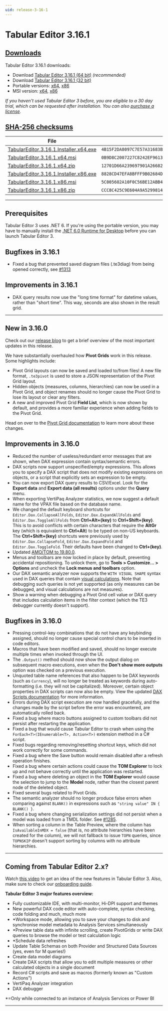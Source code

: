```yaml
---
uid: release-3-16-1
---
```

# Tabular Editor 3.16.1

## [**Downloads**](#tab/downloads)

Tabular Editor 3.16.1 downloads:

- Download [Tabular Editor 3.16.1 (64 bit)](https://cdn.tabulareditor.com/files/TabularEditor.3.16.1.Installer.x64.exe) *(recommended)*
- Download [Tabular Editor 3.16.1 (32 bit)](https://cdn.tabulareditor.com/files/TabularEditor.3.16.1.Installer.x86.exe)
- Portable versions: [x64](https://cdn.tabulareditor.com/files/TabularEditor.3.16.1.x64.zip), [x86](https://cdn.tabulareditor.com/files/TabularEditor.3.16.1.x86.zip)
- MSI version: [x64](https://cdn.tabulareditor.com/files/TabularEditor.3.16.1.x64.msi), [x86](https://cdn.tabulareditor.com/files/TabularEditor.3.16.1.x86.msi)

*If you haven't used Tabular Editor 3 before, you are eligible to a 30 day trial, which can be requested after installation. You can also [purchase a license](https://tabulareditor.com/licensing).*

## [**SHA-256 checksums**](#tab/checksums)

| File | SHA-256 |
| -- | -- |
| [TabularEditor.3.16.1.Installer.x64.exe](https://cdn.tabulareditor.com/files/TabularEditor.3.16.1.Installer.x64.exe)    | `4B15F2DA8097C7E57A31683B395EAF0BBC9E8ACAC7AF29A2B5018863421C4DBC` |
| [TabularEditor.3.16.1.x64.msi](https://cdn.tabulareditor.com/files/TabularEditor.3.16.1.x64.msi)                        | `0B9D8C2007227C8242EF96137096C7D968DEE1FABEABC0D6F2E42BBE4C9FEEF3` |
| [TabularEditor.3.16.1.x64.zip](https://cdn.tabulareditor.com/files/TabularEditor.3.16.1.x64.zip)                        | `12701D66A239697901A26682B040C01053FBBB18784EA67038366ACBC47DF75B` |
| [TabularEditor.3.16.1.Installer.x86.exe](https://cdn.tabulareditor.com/files/TabularEditor.3.16.1.Installer.x86.exe)    | `8828CD47EFA8BFFF9B02684D448238B153D57FE573B048A6A629309147672326` |
| [TabularEditor.3.16.1.x86.msi](https://cdn.tabulareditor.com/files/TabularEditor.3.16.1.x86.msi)                        | `5C005602A10F0C56BE12ABB4DD77F55E9D59C87D826585C9E4DB93A3C6192E91` |
| [TabularEditor.3.16.1.x86.zip](https://cdn.tabulareditor.com/files/TabularEditor.3.16.1.x86.zip)                        | `CCC8C425C9E604A9A52998143C0BFFC72D6492FD03F65922E1D8B5C60279F254` |

***

## Prerequisites

Tabular Editor 3 uses .NET 6. If you're using the portable version, you may have to manually install the [.NET 6.0 Runtime for Desktop](https://dotnet.microsoft.com/en-us/download/dotnet/6.0/runtime) before you can launch Tabular Editor 3.

## Bugfixes in 3.16.1

- Fixed a bug that prevented saved diagram files (.te3diag) from being opened correctly, see [#1313](https://github.com/TabularEditor/TabularEditor3/issues/1313)

## Improvements in 3.16.1

- DAX query results now use the "long time format" for datetime values, rather than "short time". This way, seconds are also shown in the result grid.

***

## New in 3.16.0

Check out our [release blog](https://blog.tabulareditor.com/) to get a brief overview of the most important updates in this release.

We have substantially overhauled how **Pivot Grids** work in this release. Some highlights include:

  - Pivot Grid layouts can now be saved and loaded to/from files! A new file format, `.te3pivot` is used to store a JSON representation of the Pivot Grid layout.
  - Hidden objects (measures, columns, hierarchies) can now be used in a Pivot Grid, and object renames should no longer cause the Pivot Grid to lose its layout or clear any filters.
  - A new and improved Pivot Grid **Field List**, which is now shown by default, and provides a more familiar experience when adding fields to the Pivot Grid.

  Head on over to the [Pivot Grid documentation](https://docs.tabulareditor.com/te3/features/pivot-grid.html) to learn more about these changes.

## Improvements in 3.16.0

- Reduced the number of useless/redundant error messages that are shown, when DAX expression contain syntax/semantic errors.
- DAX scripts now support unspecified/empty expressions. This allows you to specify a DAX script that does not modify existing expressions on objects, or a script that explicitly sets an expression to be empty.
- You can now export DAX query results to CSV/Excel. Look for the **Export data** and **Export data (all results)** options under the **Query** menu.
- When exporting VertiPaq Analyzer statistics, we now suggest a default name for the VPAX file based on the database name.
- We changed the default keyboard shortcuts for `Editor.Dax.CollapseAllFolds`, `Editor.Dax.ExpandAllFolds` and `Editor.Dax.ToggleAllFolds` from **Ctrl+Alt+(key)** to **Ctrl+Shift+(key)**. This is to avoid conflicts with certain characters that require the **AltGr** key (which is equivalent to **Ctrl+Alt**) to be typed on non-US keyboards. The **Ctrl+Shift+(key)** shortcuts were previously used by `Editor.Dax.CollapseFold`, `Editor.Dax.ExpandFold` and `Editor.Dax.ToggleFold`. Their defaults have been changed to **Ctrl+(key)**.
- Updated [AMO/TOM to 19.80.0](https://www.nuget.org/packages/Microsoft.AnalysisServices.NetCore.retail.amd64).
- Menus and toolbars are now locked in place by default, preventing accidental repositioning. To unlock them, go to **Tools > Customize... > Options** and uncheck the **Lock menus and toolbars** option.
- Our DAX semantic analyzer now supports the `WITH VISUAL SHAPE` syntax used in DAX queries that contain [visual calculations](https://learn.microsoft.com/en-us/power-bi/transform-model/desktop-visual-calculations-overview). Note that debugging such queries is not yet supported (as only measures can be debugged, and visual calculations are not measures).
- Show a warning when debugging a Pivot Grid cell value or DAX query that includes calculation items in the filter context (which the TE3 debugger currently doesn't support).

## Bugfixes in 3.16.0

- Pressing control-key combinations that do not have any keybinding assigned, should no longer cause special control chars to be inserted in code editors.
- Macros that have been modified and saved, should no longer execute multiple times when invoked through the UI.
- The `.Output()` method should now show the output dialog on subsequent macro executions, even when the **Don't show more outputs** option was checked on a previous execution.
- Unquoted table name references that also happen to be DAX keywords (such as `Currency`), will no longer be treated as keywords during auto-formatting (i.e. they will not be capitalized). Moreover, certain object properties in DAX scripts can now also be empty. View the updated [DAX Scripts documentation](https://docs.tabulareditor.com/te3/features/dax-scripts.html) for more information.
- Errors during DAX script execution are now handled gracefully, and the changes made by the script before the error was encountered, are automatically rolled back.
- Fixed a bug where macro buttons assigned to custom toolbars did not persist after restarting the application.
- Fixed a bug that would cause Tabular Editor to crash when using the `ForEach<T>(IEnumerable<T>, Action<T>)` extension method in a C# script.
- Fixed bugs regarding removing/resetting shortcut keys, which did not work correctly for some commands.
- Fixed a bug where the Save button would remain disabled after a refresh operation finishes.
- Fixed a bug where certain actions could cause the **TOM Explorer** to lock up and not behave correctly until the application was restarted.
- Fixed a bug where deleting an object in the **TOM Explorer** would cause the selection to jump to the **Model** node, rather than the closest parent node of the deleted object.
- Fixed several bugs related to Pivot Grids.
- The semantic analyzer should no longer produce false errors when comparing against `BLANK()` in expressions such as `"string value" IN { BLANK() }`.
- Fixed a bug where changing serialization settings did not persist when a model was loaded from a TMDL folder. See [#1285](https://github.com/TabularEditor/TabularEditor3/issues/1285).
- When sorting a column in the Table Preview, where the column has `IsAvailableInMDX = false` (that is, no attribute hierarchies have been created for the column), we will not fallback to issue `TOPN` queries, since `TOPNSKIP` doesn't support sorting by columns with no attribute hierarchies.

---
## Coming from Tabular Editor 2.x?

Watch [this video](https://www.youtube.com/watch?v=pt3DdcjfImY) to get an idea of the new features in Tabular Editor 3. Also, make sure to check our [onboarding guide](https://docs.tabulareditor.com/onboarding/index.html).

**Tabular Editor 3 major features overview:**
- Fully customizable IDE, with multi-monitor, Hi-DPI support and themes
- New powerful DAX code editor with auto-complete, syntax checking, code folding and much, much more
- *Workspace mode, allowing you to save your changes to disk and synchronise model metadata to Analysis Services simultaneously
- *Preview table data with infinite scrolling, create PivotGrids or write DAX queries to browse the model or test calculation logic
- *Schedule data refreshes
- Update Table Schemas on both Provider and Structured Data Sources (yes, even for M queries!)
- Create data model diagrams
- Create DAX scripts that allow you to edit multiple measures or other calculated objects in a single document
- Record C# scripts and save as macros (formerly known as "Custom Actions")
- VertiPaq Analyzer integration
- DAX debugger

*=Only while connected to an instance of Analysis Services or Power BI

---
